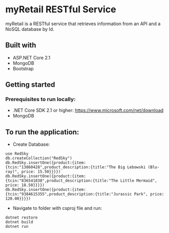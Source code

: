 # myRetail RESTful Service

myRetail is a RESTful service that retrieves information from an API and a NoSQL database by Id.

## Built with

 - ASP.NET Core 2.1
 - MongoDB
 - Bootstrap


## Getting started

### Prerequisites to run locally:

 - .NET Core SDK 2.1 or higher: https://www.microsoft.com/net/download
 - MongoDB
 
## To run the application:

 - Create Database:
```
use RedSky
db.createCollection("RedSky")
db.RedSky.insertOne({product:{item:{tcin:"13860428",product_description:{title:"The Big Lebowski (Blu-ray)", price: 15.50}}}})
db.RedSky.insertOne({product:{item:{tcin:"836541838",product_description:{title:"The Little Mermaid", price: 18.50}}}})
db.RedSky.insertOne({product:{item:{tcin:"9384615355",product_description:{title:"Jurassic Park", price: 120.00}}}})

```

 - Navigate to folder with csproj file and run:

```
dotnet restore
dotnet build
dotnet run
```
